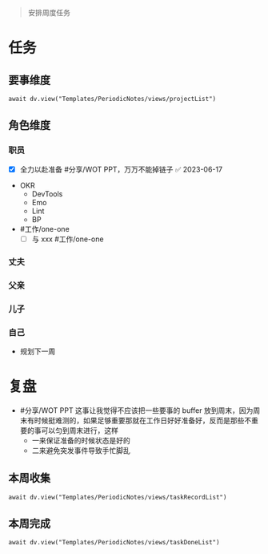 > 安排周度任务

# 任务
## 要事维度
```dataviewjs
await dv.view("Templates/PeriodicNotes/views/projectList")
```

## 角色维度
### 职员
- [x] 全力以赴准备 #分享/WOT PPT，万万不能掉链子 ✅ 2023-06-17
- OKR
	- DevTools
	- Emo
	- Lint
	- BP
- #工作/one-one 
	- [ ] 与 xxx #工作/one-one

### 丈夫
### 父亲
### 儿子
### 自己
- 规划下一周

# 复盘
- #分享/WOT PPT 这事让我觉得不应该把一些要事的 buffer 放到周末，因为周末有时候挺难测的，如果足够重要那就在工作日好好准备好，反而是那些不重要的事可以匀到周末进行，这样
	- 一来保证准备的时候状态是好的
	- 二来避免突发事件导致手忙脚乱

## 本周收集

```dataviewjs
await dv.view("Templates/PeriodicNotes/views/taskRecordList")
```

## 本周完成

```dataviewjs
await dv.view("Templates/PeriodicNotes/views/taskDoneList")
```